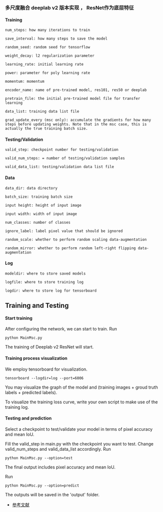 ### 多尺度融合 deeplab v2 版本实现 ， ResNet作为底层特征



#### Training
```
num_steps: how many iterations to train

save_interval: how many steps to save the model

random_seed: random seed for tensorflow

weight_decay: l2 regularization parameter

learning_rate: initial learning rate

power: parameter for poly learning rate

momentum: momentum

encoder_name: name of pre-trained model, res101, res50 or deeplab

pretrain_file: the initial pre-trained model file for transfer learning

data_list: training data list file

grad_update_every (msc only): accumulate the gradients for how many steps before updating weights. Note that in the msc case, this is actually the true training batch size.
```


#### Testing/Validation
```
valid_step: checkpoint number for testing/validation

valid_num_steps: = number of testing/validation samples

valid_data_list: testing/validation data list file
```


#### Data
```
data_dir: data directory

batch_size: training batch size

input height: height of input image

input width: width of input image

num_classes: number of classes

ignore_label: label pixel value that should be ignored

random_scale: whether to perform random scaling data-augmentation

random_mirror: whether to perform random left-right flipping data-augmentation
```

#### Log
```
modeldir: where to store saved models

logfile: where to store training log

logdir: where to store log for tensorboard
```

## Training and Testing

#### Start training

After configuring the network, we can start to train. Run
```
python MainMsc.py
```
The training of Deeplab v2 ResNet will start.

#### Training process visualization

We employ tensorboard for visualization.

```
tensorboard --logdir=log --port=6006
```

You may visualize the graph of the model and (training images + groud truth labels + predicted labels).

To visualize the training loss curve, write your own script to make use of the training log.

#### Testing and prediction

Select a checkpoint to test/validate your model in terms of pixel accuracy and mean IoU.

Fill the valid_step in main.py with the checkpoint you want to test. Change valid_num_steps and valid_data_list accordingly. Run

```
python MainMsc.py --option=test
```

The final output includes pixel accuracy and mean IoU.

Run

```
python MainMsc.py --option=predict
```
The outputs will be saved in the 'output' folder.



* [参考文献](https://github.com/zhengyang-wang/Deeplab-v2--ResNet-101--Tensorflow)

